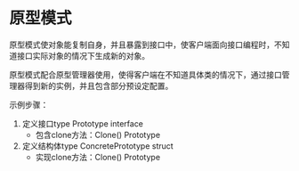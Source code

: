 # 原型模式

原型模式使对象能复制自身，并且暴露到接口中，使客户端面向接口编程时，不知道接口实际对象的情况下生成新的对象。

原型模式配合原型管理器使用，使得客户端在不知道具体类的情况下，通过接口管理器得到新的实例，并且包含部分预设定配置。

示例步骤：
1. 定义接口type Prototype interface
   - 包含clone方法：Clone() Prototype
2. 定义结构体type ConcretePrototype struct
    - 实现clone方法：Clone() Prototype